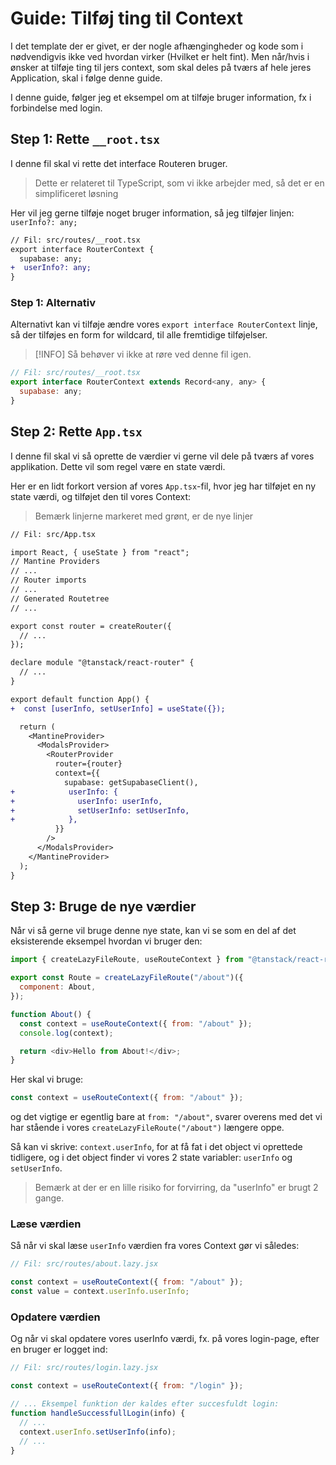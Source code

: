 # Guide: Tilføj ting til Context

I det template der er givet, er der nogle afhængingheder og kode som i nødvendigvis ikke ved hvordan virker (Hvilket er helt fint). Men når/hvis i ønsker at tilføje ting til jers context, som skal deles på tværs af hele jeres Application, skal i følge denne guide.

I denne guide, følger jeg et eksempel om at tilføje bruger information, fx i forbindelse med login.

## Step 1: Rette `__root.tsx`

I denne fil skal vi rette det interface Routeren bruger.

> Dette er relateret til TypeScript, som vi ikke arbejder med, så det er en simplificeret løsning

Her vil jeg gerne tilføje noget bruger information, så jeg tilføjer linjen: `userInfo?: any;`

```diff
// Fil: src/routes/__root.tsx
export interface RouterContext {
  supabase: any;
+  userInfo?: any;
}
```

### Step 1: Alternativ

Alternativt kan vi tilføje ændre vores `export interface RouterContext` linje, så der tilføjes en form for wildcard, til alle fremtidige tilføjelser.

> [!INFO]
> Så behøver vi ikke at røre ved denne fil igen.

```js
// Fil: src/routes/__root.tsx
export interface RouterContext extends Record<any, any> {
  supabase: any;
}
```

## Step 2: Rette `App.tsx`

I denne fil skal vi så oprette de værdier vi gerne vil dele på tværs af vores applikation.
Dette vil som regel være en state værdi.

Her er en lidt forkort version af vores `App.tsx`-fil, hvor jeg har tilføjet en ny state værdi, og tilføjet den til vores Context:

> Bemærk linjerne markeret med grønt, er de nye linjer

```diff
// Fil: src/App.tsx

import React, { useState } from "react";
// Mantine Providers
// ...
// Router imports
// ...
// Generated Routetree
// ...

export const router = createRouter({
  // ...
});

declare module "@tanstack/react-router" {
  // ...
}

export default function App() {
+  const [userInfo, setUserInfo] = useState({});

  return (
    <MantineProvider>
      <ModalsProvider>
        <RouterProvider
          router={router}
          context={{
            supabase: getSupabaseClient(),
+            userInfo: {
+              userInfo: userInfo,
+              setUserInfo: setUserInfo,
+            },
          }}
        />
      </ModalsProvider>
    </MantineProvider>
  );
}
```

## Step 3: Bruge de nye værdier

Når vi så gerne vil bruge denne nye state, kan vi se som en del af det eksisterende eksempel hvordan vi bruger den:

```js
import { createLazyFileRoute, useRouteContext } from "@tanstack/react-router";

export const Route = createLazyFileRoute("/about")({
  component: About,
});

function About() {
  const context = useRouteContext({ from: "/about" });
  console.log(context);

  return <div>Hello from About!</div>;
}
```

Her skal vi bruge:

```js
const context = useRouteContext({ from: "/about" });
```

og det vigtige er egentlig bare at `from: "/about"`, svarer overens med det vi har stående i vores `createLazyFileRoute("/about")` længere oppe.

Så kan vi skrive: `context.userInfo`, for at få fat i det object vi oprettede tidligere, og i det object finder vi vores 2 state variabler: `userInfo` og `setUserInfo`.

> Bemærk at der er en lille risiko for forvirring, da "userInfo" er brugt 2 gange.

### Læse værdien

Så når vi skal læse `userInfo` værdien fra vores Context gør vi således:

```js
// Fil: src/routes/about.lazy.jsx

const context = useRouteContext({ from: "/about" });
const value = context.userInfo.userInfo;
```

### Opdatere værdien

Og når vi skal opdatere vores userInfo værdi, fx. på vores login-page, efter en bruger er logget ind:

```js
// Fil: src/routes/login.lazy.jsx

const context = useRouteContext({ from: "/login" });

// ... Eksempel funktion der kaldes efter succesfuldt login:
function handleSuccessfullLogin(info) {
  // ...
  context.userInfo.setUserInfo(info);
  // ...
}
```
